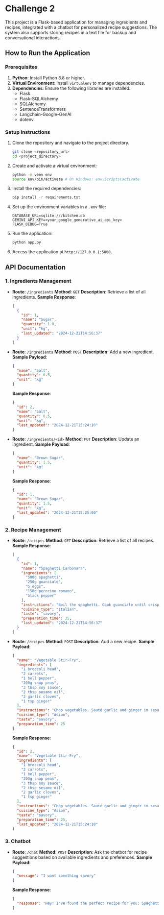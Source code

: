 # Challenge 2

This project is a Flask-based application for managing ingredients and recipes, integrated with a chatbot for personalized recipe suggestions. The system also supports storing recipes in a text file for backup and conversational interactions.

## How to Run the Application

### Prerequisites
1. **Python**: Install Python 3.8 or higher.
2. **Virtual Environment**: Install `virtualenv` to manage dependencies.
3. **Dependencies**: Ensure the following libraries are installed:
   - Flask
   - Flask-SQLAlchemy
   - SQLAlchemy
   - SentenceTransformers
   - Langchain-Google-GenAI
   - dotenv

### Setup Instructions
1. Clone the repository and navigate to the project directory.
   ```bash
   git clone <repository_url>
   cd <project_directory>
   ```
2. Create and activate a virtual environment:
   ```bash
   python -m venv env
   source env/bin/activate # On Windows: env\Scripts\activate
   ```
3. Install the required dependencies:
   ```bash
   pip install -r requirements.txt
   ```
4. Set up the environment variables in a `.env` file:
   ```
   DATABASE_URL=sqlite:///kitchen.db
   GEMINI_API_KEY=<your_google_generative_ai_api_key>
   FLASK_DEBUG=True
   ```
5. Run the application:
   ```bash
   python app.py
   ```
6. Access the application at `http://127.0.0.1:5000`.

## API Documentation

### 1. Ingredients Management

- **Route**: `/ingredients`
  **Method**: `GET`
  **Description**: Retrieve a list of all ingredients.
  **Sample Response**:
  ```json
  [
    {
      "id": 1,
      "name": "Sugar",
      "quantity": 1.0,
      "unit": "kg",
      "last_updated": "2024-12-21T14:56:37"
    }
  ]
  ```

- **Route**: `/ingredients`
  **Method**: `POST`
  **Description**: Add a new ingredient.
  **Sample Payload**:
  ```json
  {
    "name": "Salt",
    "quantity": 0.5,
    "unit": "kg"
  }
  ```
  **Sample Response**:
  ```json
  {
    "id": 2,
    "name": "Salt",
    "quantity": 0.5,
    "unit": "kg",
    "last_updated": "2024-12-21T15:24:10"
  }
  ```

- **Route**: `/ingredients/<id>`
  **Method**: `PUT`
  **Description**: Update an ingredient.
  **Sample Payload**:
  ```json
  {
    "name": "Brown Sugar",
    "quantity": 1.5,
    "unit": "kg"
  }
  ```
  **Sample Response**:
  ```json
  {
    "id": 1,
    "name": "Brown Sugar",
    "quantity": 1.5,
    "unit": "kg",
    "last_updated": "2024-12-21T15:25:00"
  }
  ```

### 2. Recipe Management

- **Route**: `/recipes`
  **Method**: `GET`
  **Description**: Retrieve a list of all recipes.
  **Sample Response**:
  ```json
  [
    {
      "id": 1,
      "name": "Spaghetti Carbonara",
      "ingredients": [
        "500g spaghetti",
        "250g guanciale",
        "5 eggs",
        "150g pecorino romano",
        "black pepper"
      ],
      "instructions": "Boil the spaghetti. Cook guanciale until crispy. Whisk eggs and pecorino together. Combine all ingredients with pasta off heat.",
      "cuisine_type": "Italian",
      "taste": "savory",
      "preparation_time": 35,
      "last_updated": "2024-12-21T14:56:37"
    }
  ]
  ```

- **Route**: `/recipes`
  **Method**: `POST`
  **Description**: Add a new recipe.
  **Sample Payload**:
  ```json
  {
    "name": "Vegetable Stir-Fry",
    "ingredients": [
      "1 broccoli head",
      "2 carrots",
      "1 bell pepper",
      "200g snap peas",
      "3 tbsp soy sauce",
      "2 tbsp sesame oil",
      "2 garlic cloves",
      "1 tsp ginger"
    ],
    "instructions": "Chop vegetables. Sauté garlic and ginger in sesame oil, add vegetables, and stir in soy sauce.",
    "cuisine_type": "Asian",
    "taste": "savory",
    "preparation_time": 25
  }
  ```
  **Sample Response**:
  ```json
  {
    "id": 2,
    "name": "Vegetable Stir-Fry",
    "ingredients": [
      "1 broccoli head",
      "2 carrots",
      "1 bell pepper",
      "200g snap peas",
      "3 tbsp soy sauce",
      "2 tbsp sesame oil",
      "2 garlic cloves",
      "1 tsp ginger"
    ],
    "instructions": "Chop vegetables. Sauté garlic and ginger in sesame oil, add vegetables, and stir in soy sauce.",
    "cuisine_type": "Asian",
    "taste": "savory",
    "preparation_time": 25,
    "last_updated": "2024-12-21T15:24:10"
  }
  ```

### 3. Chatbot

- **Route**: `/chat`
  **Method**: `POST`
  **Description**: Ask the chatbot for recipe suggestions based on available ingredients and preferences.
  **Sample Payload**:
  ```json
  {
    "message": "I want something savory"
  }
  ```
  **Sample Response**:
  ```json
  {
    "response": "Hey! I've found the perfect recipe for you: Spaghetti Carbonara! You will need: 500g spaghetti, 250g guanciale, 5 eggs, 150g pecorino romano, black pepper. Preparation Time: 35 minutes. Cuisine Type: Italian. Taste Profile: savory. Here's how to make it: Boil the spaghetti. Cook guanciale until crispy. Whisk eggs and pecorino together. Combine all ingredients with pasta off heat. Pro Tip: Use freshly ground black pepper for the best flavor! Would you like to try this recipe? I can also show you other options like Chicken Alfredo Pasta or Vegetable Stir-Fry!"
  }
  ```
